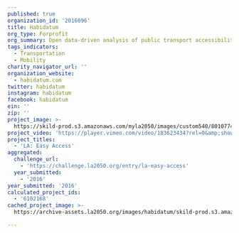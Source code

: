 ```yaml
---
published: true
organization_id: '2016096'
title: Habidatum
org_type: Forprofit
org_summary: Open data-driven analysis of public transport accessibility in space-time
tags_indicators:
  - Transportation
  - Mobility
charity_navigator_url: ''
organization_website:
  - habidatum.com
twitter: habidatum
instagram: habidatum
facebook: habidatum
ein: ''
zip: ''
project_image: >-
  https://skild-prod.s3.amazonaws.com/myla2050/images/custom540/8010774165741-team91.png
project_video: 'https://player.vimeo.com/video/183623434?rel=0&amp;showinfo=0'
project_titles:
  - 'LA: Easy Access'
aggregated:
  challenge_url:
    - 'https://challenge.la2050.org/entry/la-easy-access'
  year_submitted:
    - '2016'
year_submitted: '2016'
calculated_project_ids:
  - '6102168'
cached_project_image: >-
  https://archive-assets.la2050.org/images/habidatum/skild-prod.s3.amazonaws.com/myla2050/images/custom540/8010774165741-team91.png

---
```

